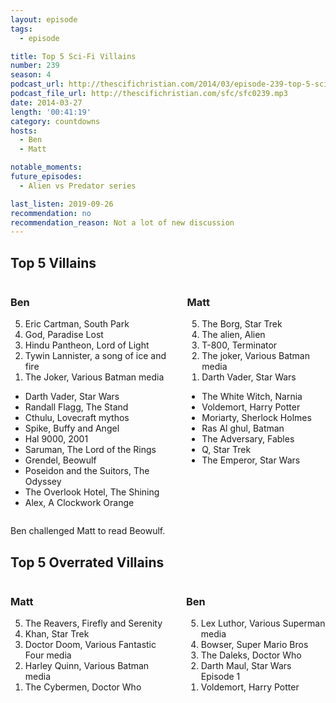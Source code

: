 ```yaml
---
layout: episode
tags:
  - episode

title: Top 5 Sci-Fi Villains
number: 239
season: 4
podcast_url: http://thescifichristian.com/2014/03/episode-239-top-5-sci-fi-villains/
podcast_file_url: http://thescifichristian.com/sfc/sfc0239.mp3
date: 2014-03-27
length: '00:41:19'
category: countdowns
hosts:
  - Ben
  - Matt

notable_moments:
future_episodes:
  - Alien vs Predator series

last_listen: 2019-09-26
recommendation: no
recommendation_reason: Not a lot of new discussion
---
```


<div class="top-five">
  <h2 class="has-text-centered">Top 5 Villains</h2>
  <div class="columns">
    <div class="column ben">
      <h3>Ben</h3>
      <ol reversed>
        <li>Eric Cartman, South Park
        <li>God, Paradise Lost
        <li>Hindu Pantheon, Lord of Light
        <li>Tywin Lannister, a song of ice and fire 
        <li>The Joker, Various Batman media
      </ol>
      <ul class="runner-ups">
        <li>Darth Vader, Star Wars 
        <li>Randall Flagg, The Stand
        <li>Cthulu, Lovecraft mythos
        <li>Spike, Buffy and Angel
        <li>Hal 9000, 2001
        <li>Saruman, The Lord of the Rings 
        <li>Grendel, Beowulf
        <li>Poseidon and the Suitors, The Odyssey 
        <li>The Overlook Hotel, The Shining
        <li>Alex, A Clockwork Orange
      </ul>
    </div>
    <div class="column matt">
      <h3>Matt</h3>
      <ol reversed>
        <li>The Borg, Star Trek
        <li>The alien, Alien
        <li>T-800, Terminator
        <li>The joker, Various Batman media
        <li>Darth Vader, Star Wars
      </ol>
      <ul class="runner-ups">
        <li>The White Witch, Narnia
        <li>Voldemort, Harry Potter 
        <li>Moriarty, Sherlock Holmes 
        <li>Ras Al ghul, Batman
        <li>The Adversary, Fables
        <li>Q, Star Trek
        <li>The Emperor, Star Wars
      </ul>
    </div>
  </div>
</div>

Ben challenged Matt to read Beowulf. 

<div class="top-five">
  <h2 class="has-text-centered">Top 5 Overrated Villains</h2>
  <div class="columns">
    <div class="column matt">
      <h3>Matt</h3>
      <ol reversed>
        <li>The Reavers, Firefly and Serenity
        <li>Khan, Star Trek 
        <li>Doctor Doom, Various Fantastic Four media
        <li>Harley Quinn, Various Batman media
        <li>The Cybermen, Doctor Who 
      </ol>
    </div>
    <div class="column ben">
      <h3>Ben</h3>
      <ol reversed>
        <li>Lex Luthor, Various Superman media
        <li>Bowser, Super Mario Bros 
        <li>The Daleks, Doctor Who 
        <li>Darth Maul, Star Wars Episode 1
        <li>Voldemort, Harry Potter 
      </ol>
    </div>
  </div>
</div>